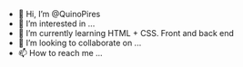 - 👋 Hi, I’m @QuinoPires
- 👀 I’m interested in ...
- 🌱 I’m currently learning HTML + CSS. Front and back end
- 💞️ I’m looking to collaborate on ...
- 📫 How to reach me ...

<!---
QuinoPires/QuinoPires is a ✨ special ✨ repository because its `README.md` (this file) appears on your GitHub profile.
You can click the Preview link to take a look at your changes.
--->
